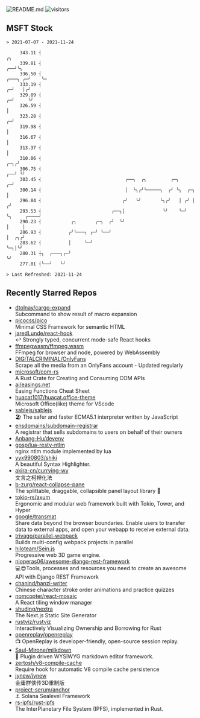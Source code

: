 ![README.md](https://github.com/Gerhut/Gerhut/workflows/README.md/badge.svg)
![visitors](https://visitors.vercel.app/Gerhut/Gerhut?token=8cf69d1f6813d272ef062726b6070c9be4ff72038cfe5a7ded7384a8da65d866)

## MSFT Stock

```
> 2021-07-07 - 2021-11-24

     343.11 ┤                                                                                               ╭╮   
     339.81 ┤                                                                                            ╭──╯╰╮  
     336.50 ┤                                                                                    ╭───╮ ╭─╯    ╰─ 
     333.19 ┤                                                                                  ╭─╯   │╭╯         
     329.89 ┤                                                                                ╭─╯     ╰╯          
     326.59 ┤                                                                                │                   
     323.28 ┤                                                                              ╭─╯                   
     319.98 ┤                                                                              │                     
     316.67 ┤                                                                              │                     
     313.37 ┤                                                                              │                     
     310.06 ┤                                                                          ╭─╮╭╯                     
     306.75 ┤                                                                       ╭──╯ ╰╯                      
     303.45 ┤                               ╭──╮  ╭╮         ╭─╮                  ╭─╯                            
     300.14 ┤                               │  ╰╮╭╯╰─────╮  ╭╯ ╰╮  ╭─╮            │                              
     296.84 ┤                              ╭╯   ╰╯       ╰╮╭╯   │ ╭╯ │           ╭╯                              
     293.53 ┤                          ╭──╮│              ╰╯    ╰─╯  ╰╮     ╭────╯                               
     290.23 ┤           ╭╮       ╭─╮  ╭╯  ╰╯                          │     │                                    
     286.93 ┤          ╭╯╰───╮ ╭─╯ ╰──╯                               │  ╭╮╭╯                                    
     283.62 ┤          │     ╰─╯                                      ╰─╮│╰╯                                     
     280.31 ┼╮  ╭───╮╭─╯                                                ╰╯                                       
     277.01 ┤╰──╯   ╰╯                                                                                           

> Last Refreshed: 2021-11-24
```

## Recently Starred Repos

- [dtolnay/cargo-expand](https://github.com/dtolnay/cargo-expand)  
  Subcommand to show result of macro expansion
- [picocss/pico](https://github.com/picocss/pico)  
  Minimal CSS Framework for semantic HTML
- [jaredLunde/react-hook](https://github.com/jaredLunde/react-hook)  
  ↩ Strongly typed, concurrent mode-safe React hooks
- [ffmpegwasm/ffmpeg.wasm](https://github.com/ffmpegwasm/ffmpeg.wasm)  
  FFmpeg for browser and node, powered by WebAssembly
- [DIGITALCRIMINAL/OnlyFans](https://github.com/DIGITALCRIMINAL/OnlyFans)  
  Scrape all the media from an OnlyFans account - Updated regularly
- [microsoft/com-rs](https://github.com/microsoft/com-rs)  
  A Rust Crate for Creating and Consuming COM APIs
- [ai/easings.net](https://github.com/ai/easings.net)  
  Easing Functions Cheat Sheet
- [huacat1017/huacat.office-theme](https://github.com/huacat1017/huacat.office-theme)  
  Microsoft Office(like) theme for VScode
- [sablejs/sablejs](https://github.com/sablejs/sablejs)  
  🏖️ The safer and faster ECMA5.1 interpreter written by JavaScript
- [ensdomains/subdomain-registrar](https://github.com/ensdomains/subdomain-registrar)  
  A registrar that sells subdomains to users on behalf of their owners
- [Anbang-Hu/devenv](https://github.com/Anbang-Hu/devenv)  
- [gosp/lua-resty-ntlm](https://github.com/gosp/lua-resty-ntlm)  
  nginx ntlm module implemented by lua
- [yyx990803/shiki](https://github.com/yyx990803/shiki)  
  A beautiful Syntax Highlighter.
- [akira-cn/currying-wy](https://github.com/akira-cn/currying-wy)  
  文言之柯裡化法
- [b-zurg/react-collapse-pane](https://github.com/b-zurg/react-collapse-pane)  
  The splittable, draggable, collapsible panel layout library 🎉
- [tokio-rs/axum](https://github.com/tokio-rs/axum)  
  Ergonomic and modular web framework built with Tokio, Tower, and Hyper
- [google/transmat](https://github.com/google/transmat)  
  Share data beyond the browser boundaries. Enable users to transfer data to external apps, and open your webapp to receive external data.
- [trivago/parallel-webpack](https://github.com/trivago/parallel-webpack)  
  Builds multi-config webpack projects in parallel
- [hiloteam/Sein.js](https://github.com/hiloteam/Sein.js)  
  Progressive web 3D game engine.
- [nioperas06/awesome-django-rest-framework](https://github.com/nioperas06/awesome-django-rest-framework)  
   💻😍Tools, processes and resources you need to create an awesome API with Django REST Framework
- [chanind/hanzi-writer](https://github.com/chanind/hanzi-writer)  
  Chinese character stroke order animations and practice quizzes
- [nomcopter/react-mosaic](https://github.com/nomcopter/react-mosaic)  
  A React tiling window manager
- [shuding/nextra](https://github.com/shuding/nextra)  
  The Next.js Static Site Generator
- [rustviz/rustviz](https://github.com/rustviz/rustviz)  
  Interactively Visualizing Ownership and Borrowing for Rust
- [openreplay/openreplay](https://github.com/openreplay/openreplay)  
  :tv: OpenReplay is developer-friendly, open-source session replay.
- [Saul-Mirone/milkdown](https://github.com/Saul-Mirone/milkdown)  
  🍼 Plugin driven WYSIWYG  markdown editor framework.
- [zertosh/v8-compile-cache](https://github.com/zertosh/v8-compile-cache)  
  Require hook for automatic V8 compile cache persistence
- [jynew/jynew](https://github.com/jynew/jynew)  
  金庸群侠传3D重制版
- [project-serum/anchor](https://github.com/project-serum/anchor)  
  ⚓ Solana Sealevel Framework
- [rs-ipfs/rust-ipfs](https://github.com/rs-ipfs/rust-ipfs)  
  The InterPlanetary File System (IPFS), implemented in Rust.
